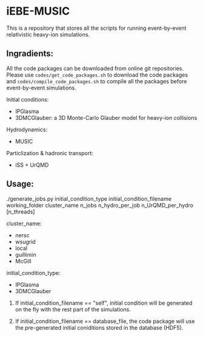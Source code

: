 # iEBE-MUSIC
This is a repository that stores all the scripts for running event-by-event relativistic heavy-ion simulations.

## Ingradients:
All the code packages can be downloaded from online git repositories. Please use `codes/get_code_packages.sh` to download the code packages and `codes/compile_code_packages.sh` to compile all the packages before event-by-event simulations.

Initial conditions:

- IPGlasma
- 3DMCGlauber: a 3D Monte-Carlo Glauber model for heavy-ion collisions

Hydrodynamics:

- MUSIC

Particlization & hadronic transport:

- iSS + UrQMD

## Usage:

./generate\_jobs.py initial\_condition\_type initial\_condition\_filename working\_folder cluster\_name n\_jobs n\_hydro\_per\_job n\_UrQMD\_per\_hydro [n\_threads]

cluster_name:

- nersc
- wsugrid
- local
- guillimin
- McGill

initial\_condition\_type:

- IPGlasma
- 3DMCGlauber

1. If initial\_condition\_filename == "self", initial condition will be generated on the fly with the rest part of the simulations.

2. If initial\_condition\_filename == database_file, the code package will use the pre-generated initial coniditions stored in the database (HDF5).






